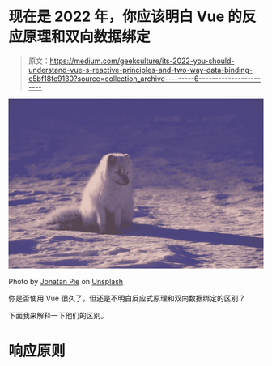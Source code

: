 # 现在是 2022 年，你应该明白 Vue 的反应原理和双向数据绑定

> 原文：<https://medium.com/geekculture/its-2022-you-should-understand-vue-s-reactive-principles-and-two-way-data-binding-c5bf18fc9130?source=collection_archive---------6----------------------->

![](img/d9928a76a6ff51711eff2853c4c62012.png)

Photo by [Jonatan Pie](https://unsplash.com/@r3dmax?utm_source=medium&utm_medium=referral) on [Unsplash](https://unsplash.com?utm_source=medium&utm_medium=referral)

你是否使用 Vue 很久了，但还是不明白反应式原理和双向数据绑定的区别？

下面我来解释一下他们的区别。

# 响应原则